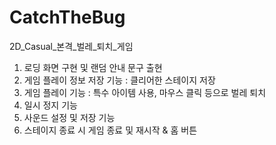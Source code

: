 # CatchTheBug
2D_Casual_본격_벌레_퇴치_게임
1. 로딩 화면 구현 및 랜덤 안내 문구 출현
2. 게임 플레이 정보 저장 기능 : 클리어한 스테이지 저장
3. 게임 플레이 기능 : 특수 아이템 사용, 마우스 클릭 등으로 벌레 퇴치
4. 일시 정지 기능
5. 사운드 설정 및 저장 기능
6. 스테이지 종료 시 게임 종료 및 재시작 & 홈 버튼

